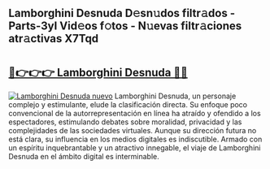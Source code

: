 ## Lamborghini Desnuda D𝚎sn𝚞dos filtr𝚊dos - Parts-3yI Vid𝚎os f𝚘tos - N𝚞evas filtr𝚊ciones atr𝚊ctivas X7Tqd

# <h2><a href="http://mb1104l.tromn.icu/?c=Lamborghini+Desnuda">🔗👉👉👉 Lamborghini Desnuda 🔗🔗</a></h2>

[![Lamborghini Desnuda nuevo](https://i.imgur.com/pEAQMta.gif)](http://mb1104l.tromn.icu/?c=Lamborghini+Desnuda)
Lamborghini Desnuda, un personaje complejo y estimulante, elude la clasificación directa. Su enfoque poco convencional de la autorrepresentación en línea ha atraído y ofendido a los espectadores, estimulando debates sobre moralidad, privacidad y las complejidades de las sociedades virtuales. Aunque su dirección futura no está clara, su influencia en los medios digitales es indiscutible. Armado con un espíritu inquebrantable y un atractivo innegable, el viaje de Lamborghini Desnuda en el ámbito digital es interminable.
